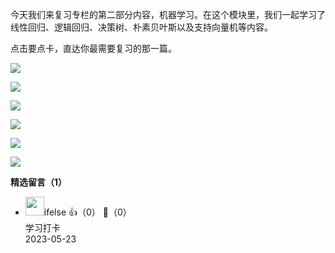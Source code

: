 今天我们来复习专栏的第二部分内容，机器学习。在这个模块里，我们一起学习了线性回归、逻辑回归、决策树、朴素贝叶斯以及支持向量机等内容。

点击要点卡，直达你最需要复习的那一篇。

[![](https://static001.geekbang.org/resource/image/48/4c/4877cc0a3c4a5690364a24a35862324c.jpg?wh=1110%2A1032)](https://time.geekbang.org/column/article/1669)

[![](https://static001.geekbang.org/resource/image/c2/3d/c213a86d22def0da9a92fe3092605f3d.jpg?wh=1110%2A1122)](https://time.geekbang.org/column/article/1865)

[![](https://static001.geekbang.org/resource/image/1d/ab/1d23a0935e1e853e21a0d6a0dab9e4ab.jpg?wh=1110%2A1032)](https://time.geekbang.org/column/article/1866)

[![](https://static001.geekbang.org/resource/image/d8/aa/d81794d22373b75dd79da8655adacdaa.jpg?wh=1110%2A1032)](https://time.geekbang.org/column/article/1867)

[![](https://static001.geekbang.org/resource/image/1e/d9/1e291ba6ca4b799c186f5faf0d084dd9.jpg?wh=1110%2A1072)](https://time.geekbang.org/column/article/2008)

[![](https://static001.geekbang.org/resource/image/e0/52/e0dccef2f1529f49b9c981ec2a3d4352.jpg?wh=1110%2A1072)](https://time.geekbang.org/column/article/2028)
<div><strong>精选留言（1）</strong></div><ul>
<li><img src="https://static001.geekbang.org/account/avatar/00/26/eb/d7/90391376.jpg" width="30px"><span>ifelse</span> 👍（0） 💬（0）<div>学习打卡</div>2023-05-23</li><br/>
</ul>